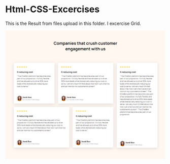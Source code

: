 # Html-CSS-Excercises
This is the Result from files upload in this folder. I excercise Grid.

<img src="https://github.com/kadoubleU/Html-CSS-Excercises/blob/main/01.gridReviews/result.png" alt="Alt text" title="Optional title">
